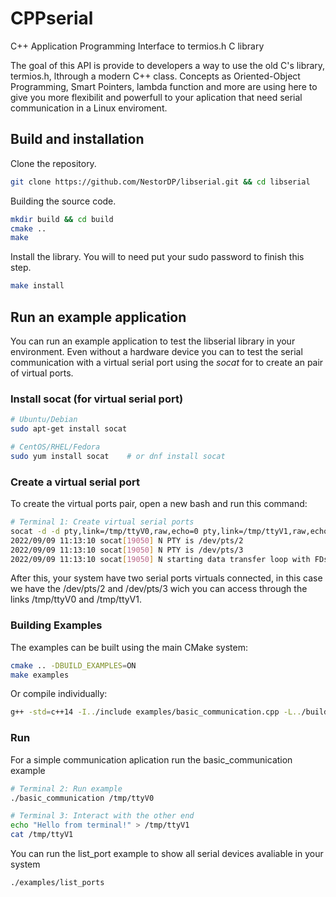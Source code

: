 # CPPserial
C++ Application Programming Interface to termios.h C library 

The goal of this API is provide to developers a way to use the old C's library,  termios.h, lthrough a modern C++ class. Concepts as Oriented-Object Programming, Smart Pointers, lambda function and more are using here to give you more flexibilit and powerfull to your aplication that need serial communication in a Linux enviroment. 


## Build and installation
Clone the repository.
``` bash
git clone https://github.com/NestorDP/libserial.git && cd libserial
```

Building the source code.
``` bash
mkdir build && cd build
cmake ..
make
```

Install the library. You will to need put your sudo password to finish this step.
``` bash
make install
```

## Run an example application
You can run an example application to test the libserial library in your environment. Even without a hardware device you can to test the serial communication with a virtual serial port using the *socat* for to create an pair of virtual ports.

### Install socat (for virtual serial port)
```bash
# Ubuntu/Debian
sudo apt-get install socat

# CentOS/RHEL/Fedora
sudo yum install socat    # or dnf install socat
```

### Create a virtual serial port


To create the virtual ports pair, open a new bash and run this command:
``` bash
# Terminal 1: Create virtual serial ports
socat -d -d pty,link=/tmp/ttyV0,raw,echo=0 pty,link=/tmp/ttyV1,raw,echo=0
2022/09/09 11:13:10 socat[19050] N PTY is /dev/pts/2
2022/09/09 11:13:10 socat[19050] N PTY is /dev/pts/3
2022/09/09 11:13:10 socat[19050] N starting data transfer loop with FDs [5,5] and [7,7]
```
After this, your system have two serial ports virtuals connected, in this case we have the /dev/pts/2 and /dev/pts/3 wich you can access through the links /tmp/ttyV0 and /tmp/ttyV1.

### Building Examples

The examples can be built using the main CMake system:

```bash
cmake .. -DBUILD_EXAMPLES=ON
make examples
```

Or compile individually:
```bash
g++ -std=c++14 -I../include examples/basic_communication.cpp -L../build -llibserial -o basic_communication
```
### Run 
For a simple communication aplication run the basic_communication example
```bash
# Terminal 2: Run example
./basic_communication /tmp/ttyV0

# Terminal 3: Interact with the other end
echo "Hello from terminal!" > /tmp/ttyV1
cat /tmp/ttyV1
```

You can run the list_port example to show all serial devices avaliable in your system
``` bash
./examples/list_ports
```

